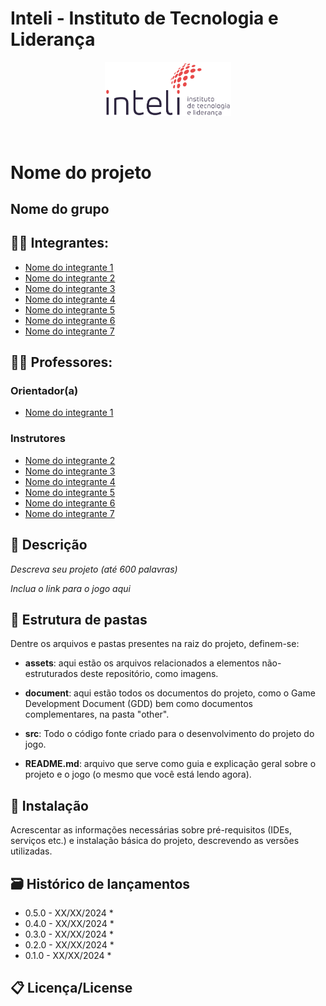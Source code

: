 # Inteli - Instituto de Tecnologia e Liderança 

<p align="center">
<a href= "https://www.inteli.edu.br/"><img src="assets/inteli.png" alt="Inteli - Instituto de Tecnologia e Liderança" border="0" width=40% height=40%></a>
</p>

<br>

# Nome do projeto

## Nome do grupo

## 👨‍🎓 Integrantes: 
- <a href="https://www.linkedin.com/in/victorbarq/">Nome do integrante 1</a>
- <a href="https://www.linkedin.com/in/victorbarq/">Nome do integrante 2</a>
- <a href="https://www.linkedin.com/in/victorbarq/">Nome do integrante 3</a> 
- <a href="https://www.linkedin.com/in/victorbarq/">Nome do integrante 4</a> 
- <a href="https://www.linkedin.com/in/victorbarq/">Nome do integrante 5</a>
- <a href="https://www.linkedin.com/in/victorbarq/">Nome do integrante 6</a> 
- <a href="https://www.linkedin.com/in/victorbarq/">Nome do integrante 7</a>

## 👩‍🏫 Professores:
### Orientador(a) 
- <a href="https://www.linkedin.com/in/victorbarq/">Nome do integrante 1</a>
### Instrutores
- <a href="https://www.linkedin.com/in/victorbarq/">Nome do integrante 2</a>
- <a href="https://www.linkedin.com/in/victorbarq/">Nome do integrante 3</a> 
- <a href="https://www.linkedin.com/in/victorbarq/">Nome do integrante 4</a> 
- <a href="https://www.linkedin.com/in/victorbarq/">Nome do integrante 5</a>
- <a href="https://www.linkedin.com/in/victorbarq/">Nome do integrante 6</a> 
- <a href="https://www.linkedin.com/in/victorbarq/">Nome do integrante 7</a>

## 📜 Descrição

*Descreva seu projeto (até 600 palavras)*

*Inclua o link para o jogo aqui*


## 📁 Estrutura de pastas

Dentre os arquivos e pastas presentes na raiz do projeto, definem-se:

- <b>assets</b>: aqui estão os arquivos relacionados a elementos não-estruturados deste repositório, como imagens.

- <b>document</b>: aqui estão todos os documentos do projeto, como o Game Development Document (GDD) bem como documentos complementares, na pasta "other".

- <b>src</b>: Todo o código fonte criado para o desenvolvimento do projeto do jogo.

- <b>README.md</b>: arquivo que serve como guia e explicação geral sobre o projeto e o jogo (o mesmo que você está lendo agora).

## 🔧 Instalação

Acrescentar as informações necessárias sobre pré-requisitos (IDEs, serviços etc.) e instalação básica do projeto, descrevendo as versões utilizadas.


## 🗃 Histórico de lançamentos

* 0.5.0 - XX/XX/2024
    * 
* 0.4.0 - XX/XX/2024
    * 
* 0.3.0 - XX/XX/2024
    * 
* 0.2.0 - XX/XX/2024
    * 
* 0.1.0 - XX/XX/2024
    *

## 📋 Licença/License